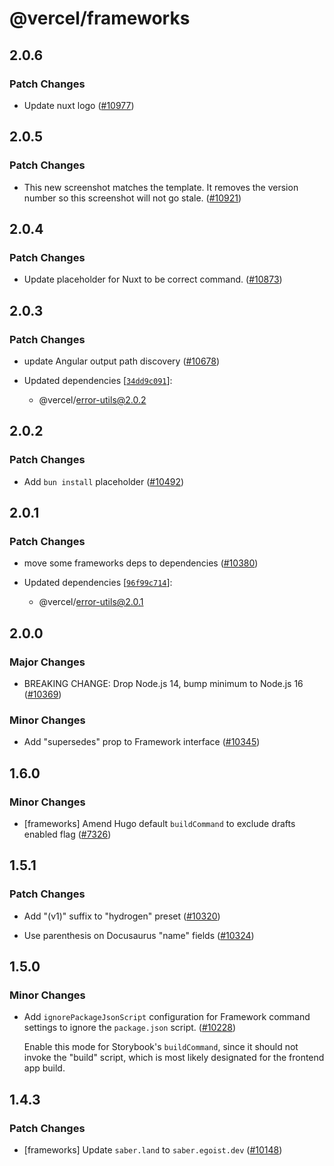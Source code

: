 # @vercel/frameworks

## 2.0.6

### Patch Changes

- Update nuxt logo ([#10977](https://github.com/khulnasoft/devship/pull/10977))

## 2.0.5

### Patch Changes

- This new screenshot matches the template. It removes the version number so this screenshot will not go stale. ([#10921](https://github.com/khulnasoft/devship/pull/10921))

## 2.0.4

### Patch Changes

- Update placeholder for Nuxt to be correct command. ([#10873](https://github.com/khulnasoft/devship/pull/10873))

## 2.0.3

### Patch Changes

- update Angular output path discovery ([#10678](https://github.com/khulnasoft/devship/pull/10678))

- Updated dependencies [[`34dd9c091`](https://github.com/khulnasoft/devship/commit/34dd9c0918585cf6d3b04bddd9158978b0b4192f)]:
  - @vercel/error-utils@2.0.2

## 2.0.2

### Patch Changes

- Add `bun install` placeholder ([#10492](https://github.com/khulnasoft/devship/pull/10492))

## 2.0.1

### Patch Changes

- move some frameworks deps to dependencies ([#10380](https://github.com/khulnasoft/devship/pull/10380))

- Updated dependencies [[`96f99c714`](https://github.com/khulnasoft/devship/commit/96f99c714715651b85eb7a03f58ecc9e1316d156)]:
  - @vercel/error-utils@2.0.1

## 2.0.0

### Major Changes

- BREAKING CHANGE: Drop Node.js 14, bump minimum to Node.js 16 ([#10369](https://github.com/khulnasoft/devship/pull/10369))

### Minor Changes

- Add "supersedes" prop to Framework interface ([#10345](https://github.com/khulnasoft/devship/pull/10345))

## 1.6.0

### Minor Changes

- [frameworks] Amend Hugo default `buildCommand` to exclude drafts enabled flag ([#7326](https://github.com/khulnasoft/devship/pull/7326))

## 1.5.1

### Patch Changes

- Add "(v1)" suffix to "hydrogen" preset ([#10320](https://github.com/khulnasoft/devship/pull/10320))

- Use parenthesis on Docusaurus "name" fields ([#10324](https://github.com/khulnasoft/devship/pull/10324))

## 1.5.0

### Minor Changes

- Add `ignorePackageJsonScript` configuration for Framework command settings to ignore the `package.json` script. ([#10228](https://github.com/khulnasoft/devship/pull/10228))

  Enable this mode for Storybook's `buildCommand`, since it should not invoke the "build" script, which is most likely designated for the frontend app build.

## 1.4.3

### Patch Changes

- [frameworks] Update `saber.land` to `saber.egoist.dev` ([#10148](https://github.com/khulnasoft/devship/pull/10148))
